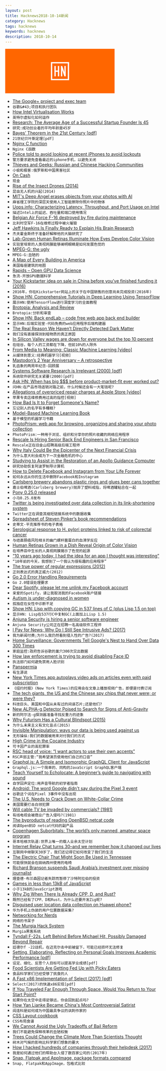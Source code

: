 ```yaml
---
layout: post
title: Hacknews2018-10-14新闻
category: Hacknews
tags: hacknews
keywords: hacknews
description: 2018-10-14
---
```


![haccknews-banner](/assets/image/hacknews-banner.jpg)


- [The Google&#43; project and exec team](https://threader.app/thread/1049523067506966529)
- `谷歌&#43;项目和执行团队`
- [How Intel Virtualisation Works](https://binarydebt.wordpress.com/2018/10/14/intel-virtualisation-how-vt-x-kvm-and-qemu-work-together/)
- `英特尔虚拟化如何运作`
- [Research: The Average Age of a Successful Startup Founder Is 45](https://hbr.org/2018/07/research-the-average-age-of-a-successful-startup-founder-is-45)
- `研究:成功创业者的平均年龄是45岁`
- [Bayes’ Theorem in the 21st Century [pdf]](http://web.ipac.caltech.edu/staff/fmasci/home/astro_refs/Science-2013-Efron.pdf)
- `21世纪贝叶斯定理[pdf]`
- [Nginx C function](https://nginx-c-function.github.io)
- `Nginx C函数`
- [Police told to avoid looking at recent iPhones to avoid lockouts](https://www.engadget.com/2018/10/13/police-told-to-avoid-looking-at-iphone-x/)
- `警方要求避免查看最近的iphone手机，以避免关闭`
- [Thieves and Geeks: Russian and Chinese Hacking Communities](https://www.recordedfuture.com/russian-chinese-hacking-communities/)
- `小偷和极客:俄罗斯和中国黑客社区`
- [On Cash](https://www.tbray.org/ongoing/When/201x/2018/10/11/On-Cash)
- `现金`
- [Rise of the Insect Drones (2014)](https://www.popsci.com/article/technology/rise-insect-drones)
- `昆虫无人机的兴起(2014)`
- [MIT&#39;s Deep Angel erases objects from your photos with AI](https://www.fastcompany.com/90246009/this-mit-tool-can-erase-anything-or-anyone-from-your-old-photos)
- `麻省理工学院的深层天使用人工智能擦除你照片中的物体`
- [Uops.info: Characterizing Latency, Throughput, and Port Usage on Intel](https://arxiv.org/abs/1810.04610)
- `描述Intel上的延迟、吞吐量和端口使用情况`
- [Belgian Air Force F-16 destroyed by fire during maintenance](https://www.aviation24.be/military-aircraft/belgian-air-component/air-force-f-16-destroyed-maintenance-collateral-damage-second/)
- `比利时空军F-16在维修过程中被火摧毁`
- [Jeff Hawkins Is Finally Ready to Explain His Brain Research](https://www.nytimes.com/2018/10/14/technology/jeff-hawkins-brain-research.html)
- `杰夫霍金斯终于准备好解释他的大脑研究了`
- [Lab-Grown Human Retinas Illuminate How Eyes Develop Color Vision](https://www.scientificamerican.com/article/lab-grown-human-retinas-illuminate-how-eyes-develop-color-vision/)
- `实验室培育的人类视网膜能够阐明眼睛是如何发展色觉的`
- [MPEG-G: the ugly](https://datageekdom.blogspot.com/2018/09/)
- `MPEG-G:丑陋的`
- [A Map of Every Building in America](https://www.nytimes.com/interactive/2018/10/12/us/map-of-every-building-in-the-united-states.html)
- `美国每座建筑的地图`
- [Rapids – Open GPU Data Science](http://rapids.ai/)
- `急流-开放GPU数据科学`
- [Your Kickstarter idea on sale in China before you’ve finished funding it (2016)](https://qz.com/771727/chinas-factories-in-shenzhen-can-copy-products-at-breakneck-speed-and-its-time-for-the-rest-of-the-world-to-get-over-it/)
- `2016年，你在Kickstarter网站上的关于在中国销售的创意尚未完成投资(2016年)`
- [Show HN: Comprehensive Tutorials in Deep Learning Using TensorFlow](https://github.com/open-source-for-science/TensorFlow-Course)
- `展示HN:使用TensorFlow进行深度学习的全面教程`
- [Brotopia: Analysis and Review](https://quillette.com/2018/10/12/brotopia-analysis-and-review/)
- `Brotopia:分析和审查`
- [Show HN: Back endLab – code free web app back end builder](item?id=18212614)
- `显示HN:后端实验室-代码免费的web应用程序后端构建器`
- [The Real Reason We Haven’t Directly Detected Dark Matter](https://medium.com/starts-with-a-bang/this-is-the-real-reason-we-havent-directly-detected-dark-matter-3d04021b314e)
- `我们没有直接探测到暗物质的真正原因`
- [In Silicon Valley wages are down for everyone but the top 10 percent](https://www.recode.net/2018/10/13/17953004/wages-workers-silicon-valley-income-inequality)
- `在硅谷，每个人的工资都在下降，但前10%的人除外`
- [From Media to Meaning: Classic Machine Learning [video]](https://www.youtube.com/watch?v=EuIGyfp7p-E)
- `从媒体到意义:经典机器学习[视频]`
- [Mastodon’s 2 Year Anniversary – A retrospective](https://blog.joinmastodon.org/2018/10/mastodons-2-year-anniversary/)
- `乳齿象的两周年纪念-回顾展`
- [Systems Software Research is Irrelevant (2000) [pdf]](http://doc.cat-v.org/bell_labs/utah2000/utah2000.pdf)
- `系统软件研究无关紧要(2000)[pdf]`
- [Ask HN: When has big $$$ before product-market-fit ever worked out?](item?id=18212797)
- `问HN:在产品市场适销对路之前，什么时候还会有一大笔钱呢?`
- [Allegations of overpriced repair charges at Apple Store [video]](https://www.youtube.com/watch?v=_XneTBhRPYk)
- `苹果专卖店维修费用过高的指控[视频]`
- [How Bad Is It to Forget Someone&#39;s Name?](https://www.theatlantic.com/health/archive/2018/10/im-sorry-whats-your-name-again/572614/?single_page=true)
- `忘记别人的名字有多糟糕?`
- [Model-Based Machine Learning Book](http://mbmlbook.com/)
- `基于模型的机器学习书籍`
- [PhotoPrism: web app for browsing, organizing and sharing your photo collection](https://photoprism.org/)
- `PhotoPrism:一种用于浏览、组织和分享你的照片收藏的网络应用程序`
- [Rescale Is Hiring Senior Back End Engineers in San Francisco](https://jobs.lever.co/rescale/ba8800d3-b0bd-40b0-8a72-887e27904553?lever-origin=applied&amp;lever-source%5B%5D=Hacker%20News)
- `Rescale正在旧金山招聘高级后端工程师`
- [Why Italy Could Be the Epicenter of the Next Financial Crisis](https://www.nytimes.com/2018/10/12/business/italy-debt-crisis-eu-brussels.html)
- `为什么意大利会成为下一次金融危机的中心`
- [Studying to Assist in the Restoration of an Apollo Guidance Computer](https://rescue1130.blogspot.com/2018/10/studying-to-assist-in-restoration-of.html)
- `研究协助恢复阿波罗制导计算机`
- [How to Delete Facebook and Instagram from Your Life Forever](https://www.nytimes.com/2018/10/10/technology/personaltech/how-to-delete-facebook-instagram-account.html)
- `如何永远从你的生活中删除Facebook和Instagram`
- [Carlsberg brewery abandons plastic rings and glues beer cans together](https://www.telegraph.co.uk/news/2018/09/07/carlsberg-glues-beer-cans-together-becoming-first-brewery-abandon/)
- `嘉士伯啤酒(Carlsberg brewery)抛弃了塑料戒指，将啤酒罐粘合在一起`
- [Pony 0.25.0 released](https://www.ponylang.io/blog/2018/10/0.25.0-released/)
- `小马0.25.0发布`
- [Twitter is being investigated over data collection in its link-shortening system](https://theblogroom.com/twitter-being-investigated-collection-data-link-shortening-system/)
- `Twitter正在调查其缩短链接系统中的数据收集`
- [Spreadsheet of Steven Pinker’s book recommendations](https://docs.google.com/spreadsheets/d/e/2PACX-1vQDca1iI1GgcMwBl65XRvJaAnZOv6sCjmAamy_7cioVMV4U_VnBksgZrIKTe5P4aneEXtion1ZA7iPe/pubhtml#)
- `史蒂文·平克推荐书的电子表格`
- [Serological response to H. pylori proteins linked to risk of colorectal cancer](https://www.gastrojournal.org/article/S0016-5085(18)35088-1/pdf)
- `与结直肠癌风险相关的幽门螺杆菌蛋白的血清学反应`
- [Human Retinas Grown in a Dish Reveal Origin of Color Vision](https://www.npr.org/sections/health-shots/2018/10/11/656560767/human-retinas-grown-in-a-dish-reveal-origin-of-color-vision)
- `在培养皿中生长的人类视网膜揭示了色觉的起源`
- [“10 years ago today, I had the idea for an app I thought was interesting”](https://threadreaderapp.com/thread/1050990035892199424.html)
- `“10年前的今天，我想到了一个我认为很有趣的应用程序”`
- [The true power of regular expressions (2012)](https://nikic.github.io/2012/06/15/The-true-power-of-regular-expressions.html)
- `正则表达式的真正威力(2012)`
- [Go 2.0 Error Handling Requirements](https://gist.github.com/networkimprov/961c9caa2631ad3b95413f7d44a2c98a)
- `Go 2.0错误处理要求`
- [Dear Spotify, please let me unlink my Facebook account](https://eduardogarcia.xyz/blog/dear-spotify)
- `亲爱的Spotify，请让我取消我的Facebook账户链接`
- [Autism is under-diagnosed in women](https://www.bbc.co.uk/news/resources/idt-sh/women_late_diagnosis_autism)
- `孤独症在女性中诊断不足`
- [Show HN: Lisp with copying GC in 537 lines of C (plus Lisp 1.5 on top)](https://github.com/krig/LISP)
- `显示HN: Lisp在537行C中复制GC(上面加上Lisp 1.5)`
- [Anjuna Security is hiring a senior software engineer](https://www.anjuna.io/careers/)
- `Anjuna Security公司正在招聘一名高级软件工程师`
- [I Pay for News; Why Do I Still See Intrusive Ads? (2017)](https://www.kirkville.com/i-pay-for-news-why-do-i-still-see-ads/)
- `我为新闻付费;为什么我仍然看到侵入性的广告?(2017)`
- [Home Surveillance: Governments Tell Google&#39;s Nest to Hand Over Data 300 Times](https://www.forbes.com/sites/thomasbrewster/2018/10/13/smart-home-surveillance-governments-tell-googles-nest-to-hand-over-data-300-times/amp/)
- `家庭监控:政府告诉谷歌的巢穴300次交出数据`
- [How law enforcement is trying to avoid disabling Face ID](https://9to5mac.com/2018/10/13/cops-disable-face-id/)
- `执法部门如何避免禁用人脸识别`
- [Panspermia](https://en.wikipedia.org/wiki/Panspermia)
- `有生源说`
- [New York Times app autoplays video ads on articles even with paid subscription](https://twitter.com/james_k_nelson/status/1051404721473241088)
- `《纽约时报》(New York Times)的应用会在文章上播放视频广告，即便是付费订阅`
- [The tech giants, the US and the Chinese spy chips that never were; or were they?](https://www.theguardian.com/commentisfree/2018/oct/13/tech-giants-us-chinese-spy-chips-bloomberg-supermicro-amazon-apple)
- `科技巨头、美国和中国从未有过的间谍芯片;还是他们?`
- [New ALPHA-g Detector Poised to Search for Signs of Anti-Gravity](https://spectrum.ieee.org/tech-talk/aerospace/astrophysics/new-alphag-detector-poised-to-search-for-signs-of-antigravity)
- `新的阿尔法-g探测器准备寻找反重力的迹象`
- [Why Futurism Has a Cultural Blindspot (2015)](http://nautil.us/issue/65/in-plain-sight/why-futurism-has-a-cultural-blindspot-rp)
- `为什么未来主义有文化盲点(2015)`
- [Invisible Manipulation: ways our data is being used against us](https://privacyinternational.org/feature/1064/invisible-manipulation-10-ways-our-data-being-used-against-us)
- `无形操纵:我们的数据被用来对付我们的方式`
- [High Crime in the Cocaine Industry](https://meanjin.com.au/essays/high-crime-in-the-cocaine-industry/)
- `可卡因产业的高犯罪率`
- [RSC head of voice: “I want actors to use their own accents”](https://www.thestage.co.uk/features/interviews/2018/rsc-head-voice-kate-godfrey-want-actors-use-accents-just-needs-clear/)
- `RSC声部主管:“我希望演员使用他们自己的口音”`
- [Graphql.js: A Simple and Isomorphic GraphQL Client for JavaScript](https://github.com/f/graphql.js/)
- `Graphql.js:一个简单的、同构的JavaScript GraphQL客户端`
- [Teach Yourself to Echolocate: A beginner’s guide to navigating with sound](https://www.atlasobscura.com/articles/how-to-echolocate)
- `自学回声定位:用声音导航的初学者指南`
- [Android: The word Google didn&#39;t say during the Pixel 3 event](https://9to5google.com/2018/10/11/the-dirty-word-android-dead-made-by-google/)
- `谷歌这个词在Pixel 3事件中没有出现`
- [The U.S. Needs to Crack Down on White-Collar Crime](https://www.bloomberg.com/view/articles/2018-10-14/white-collar-crime-more-prosecutions-needed)
- `美国需要打击白领犯罪`
- [Will cable TV be invaded by commercials? (1981)](https://www.nytimes.com/1981/07/26/arts/will-cable-tv-be-invaded-by-commercials.html)
- `有线电视会被商业广告入侵吗?(1981)`
- [The byproducts of reading OpenBSD netcat code](https://nanxiao.me/en/the-byproducts-of-reading-openbsd-netcat-code/)
- `阅读OpenBSD netcat代码的副产品`
- [Copenhagen Suborbitals: The world’s only manned, amateur space program](https://copenhagensuborbitals.com/about-us/)
- `哥本哈根次轨道:世界上唯一的载人业余太空计划`
- [Internet Relay Chat turns 30–and we remember how it changed our lives](https://arstechnica.com/staff/2018/10/internet-relay-chat-turns-30-and-we-remember-how-it-changed-our-lives/)
- `互联网中继聊天30岁了，我们还记得它如何改变了我们的生活`
- [The Electric Chair That Might Soon Be Used in Tennessee](https://www.buzzfeednews.com/article/nidhisubbaraman/electric-chair-tennessee-edmund-zagorski)
- `可能很快就会在田纳西州使用的电椅`
- [Richard Branson suspends Saudi Arabia’s investment over missing journalist](https://www.theverge.com/2018/10/13/17967954/virgin-galactic-richard-branson-saudi-arabia-jamal-khashoggi)
- `理查德·布兰森因记者失踪而暂停了沙特阿拉伯的投资`
- [Games in less than 13kB of JavaScript](https://blog.github.com/2018-10-05-js13kgames-highlights-2018/)
- `小于13kB的JavaScript游戏`
- [Why Zig When There Is Already CPP, D, and Rust?](https://github.com/ziglang/zig/wiki/Why-Zig-When-There-is-Already-CPP,-D,-and-Rust%3F)
- `既然已经有了CPP、D和Rust，为什么还要开发Zig呢?`
- [Disguised user location data collection on Huawei phone?](https://threader.app/thread/1051204370543648770)
- `华为手机上伪装的用户位置数据采集?`
- [Networking for Nerds](http://benjaminreinhardt.com/networking-for-nerds/)
- `网络的书呆子`
- [The Murgia Hack System](http://mhsys.org/notes/)
- `Murgia黑客系统`
- [Tyndall F-22s, Left Behind Before Michael Hit, Possibly Damaged Beyond Repair](http://www.airforcemag.com/Features/Pages/2018/October%202018/Tyndall-F-22s-Left-Behind-Before-Michael-Hit-Possibly-Damaged-Beyond-Repair.aspx)
- `廷德尔f -22战机，在迈克尔击中前被留下，可能已经损坏无法修复`
- [Setting, Elaborating, Reflecting on Personal Goals Improves Academic Performance [pdf]](http://individual.utoronto.ca/jacobhirsh/publications/GoalSettingJAP2010.pdf)
- `设定、细化、反思个人目标可以提高学业成绩[pdf]`
- [Food Scientists Are Getting Fed Up with Picky Eaters](https://www.wsj.com/articles/emulsify-this-food-scientists-are-getting-fed-up-with-picky-consumers-1539352923)
- `食品科学家们已经受够了挑食的人`
- [A Fast x86 Implementation of Select (2017) [pdf]](https://arxiv.org/abs/1706.00990)
- `Select(2017)的快速x86实现[pdf]`
- [If You Traveled Far Enough Through Space, Would You Return to Your Start Point?](https://www.forbes.com/sites/startswithabang/2018/10/12/if-you-traveled-far-enough-through-space-would-you-return-to-your-starting-point/)
- `如果你在太空中走得足够远，你会回到起点吗?`
- [How Yan Lianke Became China&#39;s Most Controversial Satirist](https://www.newyorker.com/magazine/2018/10/15/yan-liankes-forbidden-satires-of-china)
- `阎连科是如何成为中国最具争议的讽刺作家的`
- [CSS Layout cookbook](https://developer.mozilla.org/en-US/docs/Web/CSS/Layout_cookbook)
- `CSS布局食谱`
- [We Cannot Avoid the Ugly Tradeoffs of Bail Reform](https://marginalrevolution.com/marginalrevolution/2018/10/happens-bail-reform-meets-reality.html)
- `我们不能避免保释改革的丑陋权衡`
- [Trees Could Change the Climate More Than Scientists Thought](https://www.theatlantic.com/science/archive/2018/10/how-forests-affect-climate-change/572770/?single_page=true)
- `树木对气候的影响比科学家们想象的要大`
- [How I hacked hundreds of companies through their helpdesk (2017)](https://medium.com/intigriti/how-i-hacked-hundreds-of-companies-through-their-helpdesk-b7680ddc2d4c)
- `我是如何通过他们的帮助台入侵了数百家公司的(2017年)`
- [Snap, Flatpak and AppImage, package formats compared](https://verummeum.com/blog/2018/10/14/portable-package-formats/)
- `Snap, Flatpak和AppImage，包格式比较`

